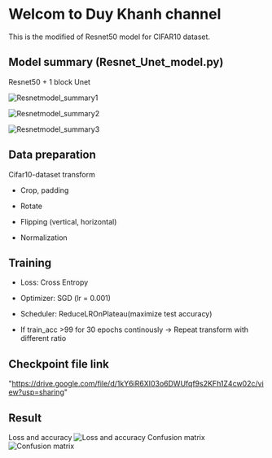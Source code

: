 # Welcom to Duy Khanh channel
This is the modified of Resnet50 model for CIFAR10 dataset.
## Model summary (Resnet_Unet_model.py)
Resnet50 + 1 block Unet 

![Resnetmodel_summary1](https://user-images.githubusercontent.com/64471569/132592352-b19e6447-251e-4a32-9cca-80792f321df9.png)

![Resnetmodel_summary2](https://user-images.githubusercontent.com/64471569/132592404-790f6457-4fb7-4b03-b32e-a41cef133227.png)

![Resnetmodel_summary3](https://user-images.githubusercontent.com/64471569/132592433-1e28609d-e0ab-4520-8576-d8c450a4ed9d.png)

## Data preparation

Cifar10-dataset transform 

* Crop, padding

* Rotate

* Flipping (vertical, horizontal)

* Normalization

## Training

* Loss: Cross Entropy

* Optimizer: SGD (lr = 0.001)

* Scheduler: ReduceLROnPlateau(maximize test accuracy)

* If train_acc >99 for 30 epochs continously -> Repeat transform with different ratio

## Checkpoint file link
"https://drive.google.com/file/d/1kY6iR6XI03o6DWUfqf9s2KFh1Z4cw02c/view?usp=sharing"
## Result
Loss and accuracy
![Loss and accuracy](https://user-images.githubusercontent.com/64471569/132589044-605fe954-9ed8-4795-86fd-919afb76433d.png)
Confusion matrix
![Confusion matrix](https://user-images.githubusercontent.com/64471569/132592485-0f7e4227-012b-4198-b751-64bffa7f45ea.png)
